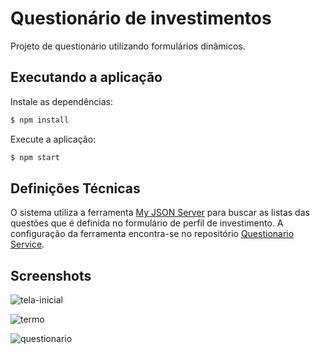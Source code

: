 # Questionário de investimentos

Projeto de questionário utilizando formulários dinâmicos.

## Executando a aplicação

Instale as dependências:
```bash
$ npm install
```

Execute a aplicação:
```bash
$ npm start
```
## Definições Técnicas

O sistema utiliza a ferramenta [My JSON Server](https://my-json-server.typicode.com/) para buscar as listas das questões que é definida no formulário de perfil de investimento. A configuração da ferramenta encontra-se no repositório [Questionario Service](https://github.com/ccaiqueez/questionario-service).

## Screenshots
![tela-inicial](https://user-images.githubusercontent.com/32864617/118342277-10fffb80-b4f9-11eb-8f11-98db62844231.png)

![termo](https://user-images.githubusercontent.com/32864617/118342303-27a65280-b4f9-11eb-9e55-d7ef2789d276.png)

![questionario](https://user-images.githubusercontent.com/32864617/118342311-2f65f700-b4f9-11eb-820b-62d9c13a8301.png)
